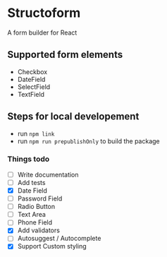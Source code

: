 # Structoform
A form builder for React

## Supported form elements
* Checkbox
* DateField
* SelectField
* TextField


## Steps for local developement
* run `npm link`
* run `npm run prepublishOnly` to build the package

### Things todo
- [ ] Write documentation
- [ ] Add tests
- [X] Date Field
- [ ] Password Field
- [ ] Radio Button
- [ ] Text Area
- [ ] Phone Field
- [X] Add validators
- [ ] Autosuggest / Autocomplete
- [X] Support Custom styling
